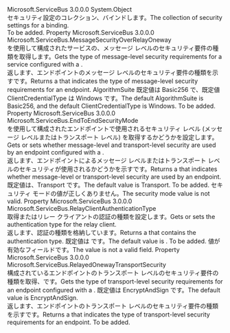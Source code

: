 <Type Name="NetOnewayRelaySecurity" FullName="Microsoft.ServiceBus.NetOnewayRelaySecurity">
  <TypeSignature Language="C#" Value="public sealed class NetOnewayRelaySecurity" />
  <TypeSignature Language="ILAsm" Value=".class public auto ansi sealed beforefieldinit NetOnewayRelaySecurity extends System.Object" />
  <TypeSignature Language="DocId" Value="T:Microsoft.ServiceBus.NetOnewayRelaySecurity" />
  <TypeSignature Language="VB.NET" Value="Public NotInheritable Class NetOnewayRelaySecurity" />
  <TypeSignature Language="F#" Value="type NetOnewayRelaySecurity = class" />
  <AssemblyInfo>
    <AssemblyName>Microsoft.ServiceBus</AssemblyName>
    <AssemblyVersion>3.0.0.0</AssemblyVersion>
  </AssemblyInfo>
  <Base>
    <BaseTypeName>System.Object</BaseTypeName>
  </Base>
  <Interfaces />
  <Docs>
    <summary><span data-ttu-id="39b73-101">セキュリティ設定のコレクション、<see cref="T:Microsoft.ServiceBus.NetOnewayRelayBinding" />バインドします。</span><span class="sxs-lookup"><span data-stu-id="39b73-101">The collection of security settings for a <see cref="T:Microsoft.ServiceBus.NetOnewayRelayBinding" /> binding.</span></span></summary>
    <remarks>To be added.</remarks>
  </Docs>
  <Members>
    <Member MemberName="Message">
      <MemberSignature Language="C#" Value="public Microsoft.ServiceBus.MessageSecurityOverRelayOneway Message { get; }" />
      <MemberSignature Language="ILAsm" Value=".property instance class Microsoft.ServiceBus.MessageSecurityOverRelayOneway Message" />
      <MemberSignature Language="DocId" Value="P:Microsoft.ServiceBus.NetOnewayRelaySecurity.Message" />
      <MemberSignature Language="VB.NET" Value="Public ReadOnly Property Message As MessageSecurityOverRelayOneway" />
      <MemberSignature Language="F#" Value="member this.Message : Microsoft.ServiceBus.MessageSecurityOverRelayOneway" Usage="Microsoft.ServiceBus.NetOnewayRelaySecurity.Message" />
      <MemberType>Property</MemberType>
      <AssemblyInfo>
        <AssemblyName>Microsoft.ServiceBus</AssemblyName>
        <AssemblyVersion>3.0.0.0</AssemblyVersion>
      </AssemblyInfo>
      <ReturnValue>
        <ReturnType>Microsoft.ServiceBus.MessageSecurityOverRelayOneway</ReturnType>
      </ReturnValue>
      <Docs>
        <summary><span data-ttu-id="39b73-102"><see cref="T:Microsoft.ServiceBus.NetOnewayRelayBinding" /> を使用して構成されたサービスの、メッセージ レベルのセキュリティ要件の種類を取得します。</span><span class="sxs-lookup"><span data-stu-id="39b73-102">Gets the type of message-level security requirements for a service configured with a <see cref="T:Microsoft.ServiceBus.NetOnewayRelayBinding" />.</span></span></summary>
        <value><span data-ttu-id="39b73-103">返します、<see cref="T:Microsoft.ServiceBus.MessageSecurityOverRelayOneway" />エンドポイントのメッセージ レベルのセキュリティ要件の種類を示すです。</span><span class="sxs-lookup"><span data-stu-id="39b73-103">Returns a <see cref="T:Microsoft.ServiceBus.MessageSecurityOverRelayOneway" /> that indicates the type of message-level security requirements for an endpoint.</span></span> <span data-ttu-id="39b73-104">AlgorithmSuite 既定値は Basic256 で、既定値 ClientCredentialType は Windows です。</span><span class="sxs-lookup"><span data-stu-id="39b73-104">The default AlgorithmSuite is Basic256, and the default ClientCredentialType is Windows.</span></span></value>
        <remarks>To be added.</remarks>
      </Docs>
    </Member>
    <Member MemberName="Mode">
      <MemberSignature Language="C#" Value="public Microsoft.ServiceBus.EndToEndSecurityMode Mode { get; set; }" />
      <MemberSignature Language="ILAsm" Value=".property instance valuetype Microsoft.ServiceBus.EndToEndSecurityMode Mode" />
      <MemberSignature Language="DocId" Value="P:Microsoft.ServiceBus.NetOnewayRelaySecurity.Mode" />
      <MemberSignature Language="VB.NET" Value="Public Property Mode As EndToEndSecurityMode" />
      <MemberSignature Language="F#" Value="member this.Mode : Microsoft.ServiceBus.EndToEndSecurityMode with get, set" Usage="Microsoft.ServiceBus.NetOnewayRelaySecurity.Mode" />
      <MemberType>Property</MemberType>
      <AssemblyInfo>
        <AssemblyName>Microsoft.ServiceBus</AssemblyName>
        <AssemblyVersion>3.0.0.0</AssemblyVersion>
      </AssemblyInfo>
      <ReturnValue>
        <ReturnType>Microsoft.ServiceBus.EndToEndSecurityMode</ReturnType>
      </ReturnValue>
      <Docs>
        <summary><span data-ttu-id="39b73-105"><see cref="T:Microsoft.ServiceBus.NetOnewayRelayBinding" /> を使用して構成されたエンドポイントで使用されるセキュリティ レベル (メッセージ レベルまたはトランスポート レベル) を取得するかどうかを設定します。</span><span class="sxs-lookup"><span data-stu-id="39b73-105">Gets or sets whether message-level and transport-level security are used by an endpoint configured with a <see cref="T:Microsoft.ServiceBus.NetOnewayRelayBinding" />.</span></span></summary>
        <value><span data-ttu-id="39b73-106">返します、<see cref="T:Microsoft.ServiceBus.EndToEndSecurityMode" />エンドポイントによるメッセージ レベルまたはトランスポート レベルのセキュリティが使用されるかどうかを示すです。</span><span class="sxs-lookup"><span data-stu-id="39b73-106">Returns a <see cref="T:Microsoft.ServiceBus.EndToEndSecurityMode" /> that indicates whether message-level or transport-level security are used by an endpoint.</span></span> <span data-ttu-id="39b73-107">既定値は、Transport です。</span><span class="sxs-lookup"><span data-stu-id="39b73-107">The default value is Transport.</span></span></value>
        <remarks>To be added.</remarks>
        <exception cref="T:System.ArgumentOutOfRangeException"><span data-ttu-id="39b73-108">セキュリティ モードの値が正しくありません。</span><span class="sxs-lookup"><span data-stu-id="39b73-108">The security mode value is not valid.</span></span></exception>
      </Docs>
    </Member>
    <Member MemberName="RelayClientAuthenticationType">
      <MemberSignature Language="C#" Value="public Microsoft.ServiceBus.RelayClientAuthenticationType RelayClientAuthenticationType { get; set; }" />
      <MemberSignature Language="ILAsm" Value=".property instance valuetype Microsoft.ServiceBus.RelayClientAuthenticationType RelayClientAuthenticationType" />
      <MemberSignature Language="DocId" Value="P:Microsoft.ServiceBus.NetOnewayRelaySecurity.RelayClientAuthenticationType" />
      <MemberSignature Language="VB.NET" Value="Public Property RelayClientAuthenticationType As RelayClientAuthenticationType" />
      <MemberSignature Language="F#" Value="member this.RelayClientAuthenticationType : Microsoft.ServiceBus.RelayClientAuthenticationType with get, set" Usage="Microsoft.ServiceBus.NetOnewayRelaySecurity.RelayClientAuthenticationType" />
      <MemberType>Property</MemberType>
      <AssemblyInfo>
        <AssemblyName>Microsoft.ServiceBus</AssemblyName>
        <AssemblyVersion>3.0.0.0</AssemblyVersion>
      </AssemblyInfo>
      <ReturnValue>
        <ReturnType>Microsoft.ServiceBus.RelayClientAuthenticationType</ReturnType>
      </ReturnValue>
      <Docs>
        <summary><span data-ttu-id="39b73-109">取得またはリレー クライアントの認証の種類を設定します。</span><span class="sxs-lookup"><span data-stu-id="39b73-109">Gets or sets the authentication type for the relay client.</span></span></summary>
        <value><span data-ttu-id="39b73-110">返します、<see cref="T:Microsoft.ServiceBus.RelayClientAuthenticationType" />認証の種類を格納しています。</span><span class="sxs-lookup"><span data-stu-id="39b73-110">Returns a <see cref="T:Microsoft.ServiceBus.RelayClientAuthenticationType" /> that contains the authentication type.</span></span> <span data-ttu-id="39b73-111">既定値は <see cref="F:Microsoft.ServiceBus.RelayClientAuthenticationType.RelayAccessToken" /> です。</span><span class="sxs-lookup"><span data-stu-id="39b73-111">The default value is <see cref="F:Microsoft.ServiceBus.RelayClientAuthenticationType.RelayAccessToken" />.</span></span></value>
        <remarks>To be added.</remarks>
        <exception cref="T:System.ArgumentOutOfRangeException"><span data-ttu-id="39b73-112">値が有効な<see cref="T:Microsoft.ServiceBus.RelayClientAuthenticationType" />フィールドです。</span><span class="sxs-lookup"><span data-stu-id="39b73-112">The value is not a valid <see cref="T:Microsoft.ServiceBus.RelayClientAuthenticationType" /> field.</span></span></exception>
      </Docs>
    </Member>
    <Member MemberName="Transport">
      <MemberSignature Language="C#" Value="public Microsoft.ServiceBus.RelayedOnewayTransportSecurity Transport { get; }" />
      <MemberSignature Language="ILAsm" Value=".property instance class Microsoft.ServiceBus.RelayedOnewayTransportSecurity Transport" />
      <MemberSignature Language="DocId" Value="P:Microsoft.ServiceBus.NetOnewayRelaySecurity.Transport" />
      <MemberSignature Language="VB.NET" Value="Public ReadOnly Property Transport As RelayedOnewayTransportSecurity" />
      <MemberSignature Language="F#" Value="member this.Transport : Microsoft.ServiceBus.RelayedOnewayTransportSecurity" Usage="Microsoft.ServiceBus.NetOnewayRelaySecurity.Transport" />
      <MemberType>Property</MemberType>
      <AssemblyInfo>
        <AssemblyName>Microsoft.ServiceBus</AssemblyName>
        <AssemblyVersion>3.0.0.0</AssemblyVersion>
      </AssemblyInfo>
      <ReturnValue>
        <ReturnType>Microsoft.ServiceBus.RelayedOnewayTransportSecurity</ReturnType>
      </ReturnValue>
      <Docs>
        <summary><span data-ttu-id="39b73-113">構成されているエンドポイントのトランスポート レベルのセキュリティ要件の種類を取得、<see cref="T:Microsoft.ServiceBus.NetOnewayRelayBinding" />です。</span><span class="sxs-lookup"><span data-stu-id="39b73-113">Gets the type of transport-level security requirements for an endpoint configured with a <see cref="T:Microsoft.ServiceBus.NetOnewayRelayBinding" />.</span></span> <span data-ttu-id="39b73-114">既定値は EncryptAndSign です。</span><span class="sxs-lookup"><span data-stu-id="39b73-114">The default value is EncryptAndSign.</span></span></summary>
        <value><span data-ttu-id="39b73-115">返します、<see cref="T:Microsoft.ServiceBus.RelayedOnewayTransportSecurity" />エンドポイントのトランスポート レベルのセキュリティ要件の種類を示すです。</span><span class="sxs-lookup"><span data-stu-id="39b73-115">Returns a <see cref="T:Microsoft.ServiceBus.RelayedOnewayTransportSecurity" /> that indicates the type of transport-level security requirements for an endpoint.</span></span></value>
        <remarks>To be added.</remarks>
      </Docs>
    </Member>
  </Members>
</Type>